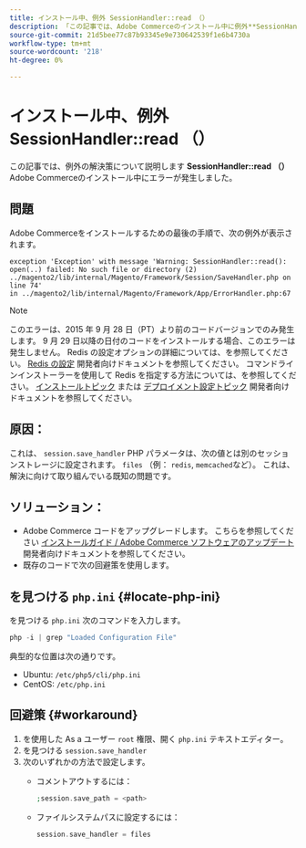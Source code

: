 ```yaml
---
title: インストール中、例外 SessionHandler::read （）
description: 「この記事では、Adobe Commerceのインストール中に例外**SessionHandler::read （）**が発生した場合の対処方法について説明します。」
source-git-commit: 21d5bee77c87b93345e9e730642539f1e6b4730a
workflow-type: tm+mt
source-wordcount: '218'
ht-degree: 0%

---
```



# インストール中、例外 SessionHandler::read （）

この記事では、例外の解決策について説明します **SessionHandler::read （）** Adobe Commerceのインストール中にエラーが発生しました。

## 問題

Adobe Commerceをインストールするための最後の手順で、次の例外が表示されます。

```temrinal
exception 'Exception' with message 'Warning: SessionHandler::read():
open(..) failed: No such file or directory (2) ../magento2/lib/internal/Magento/Framework/Session/SaveHandler.php on line 74'
in ../magento2/lib/internal/Magento/Framework/App/ErrorHandler.php:67
```

>[!NOTE]
>
>このエラーは、2015 年 9 月 28 日（PT）より前のコードバージョンでのみ発生します。 9 月 29 日以降の日付のコードをインストールする場合、このエラーは発生しません。 Redis の設定オプションの詳細については、を参照してください。 [Redis の設定](https://devdocs.magento.com/guides/v2.3/config-guide/redis/config-redis.html) 開発者向けドキュメントを参照してください。 コマンドラインインストーラーを使用して Redis を指定する方法については、を参照してください。 [インストールトピック](https://devdocs.magento.com/guides/v2.3/install-gde/install/cli/install-cli-install.html) または [デプロイメント設定トピック](https://devdocs.magento.com/guides/v2.3/install-gde/install/cli/install-cli-subcommands-deployment.html#instgde-cli-subcommands-configphp) 開発者向けドキュメントを参照してください。

## 原因：

これは、 `session.save_handler` PHP パラメータは、次の値とは別のセッションストレージに設定されます。 `files` （例： `redis`, `memcached`など）。 これは、解決に向けて取り組んでいる既知の問題です。

## ソリューション：

* Adobe Commerce コードをアップグレードします。 こちらを参照してください [インストールガイド / Adobe Commerce ソフトウェアのアップデート](https://devdocs.magento.com/guides/v2.3/install-gde/install/cli/install-cli-uninstall.html#instgde-install-magento-update) 開発者向けドキュメントを参照してください。
* 既存のコードで次の回避策を使用します。

## を見つける `php.ini` {#locate-php-ini}

を見つける `php.ini` 次のコマンドを入力します。

```php
php -i | grep "Loaded Configuration File"
```

典型的な位置は次の通りです。

* Ubuntu: `/etc/php5/cli/php.ini`
* CentOS: `/etc/php.ini`

## 回避策 {#workaround}

1. を使用した As a ユーザー `root` 権限、開く `php.ini` テキストエディター。
1. を見つける `session.save_handler`
1. 次のいずれかの方法で設定します。
   * コメントアウトするには：

     ```php
     ;session.save_path = <path>
     ```

   * ファイルシステムパスに設定するには：

     ```php
     session.save_handler = files
     ```
